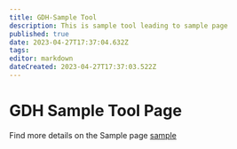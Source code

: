 ```yaml
---
title: GDH-Sample Tool
description: This is sample tool leading to sample page
published: true
date: 2023-04-27T17:37:04.632Z
tags: 
editor: markdown
dateCreated: 2023-04-27T17:37:03.522Z
---
```


# GDH Sample Tool Page					

Find more details on the Sample page [sample](/gdh-docs/sample)